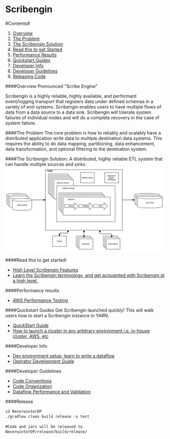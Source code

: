 
Scribengin
==========

#Contents#
1. [Overview](#overview)
2. [The Problem](#the-problem)
3. [The Scribengin Solution](#the-scribengin-solution)
4. [Read this to get Started](#read-this-to-get-started)
5. [Performance Results](#performance-results)
6. [Quickstart Guides](#quickstart-guides)
5. [Developer Info](#developer-info)
6. [Developer Guidelines](#developer-guidelines)
6. [Releasing Code](#release)

####Overview
Pronounced "Scribe Engine" 

Scribengin is a highly reliable, highly available, and performant event/logging transport that registers data under defined schemas in a variety of end systems.  Scribengin enables users to have multiple flows of data from a data source to a data sink. Scribengin will tolerate system failures of individual nodes and will do a complete recovery in the case of system failure.


####The Problem
The core problem is how to reliably and scalably have a distributed application write data to multiple destination data systems.  This requires the ability to do data mapping, partitioning, data enhancement, data transformation, and optional filtering to the destination system.

####The Scribengin Solution:
A distributed, highly reliable ETL system that can handle multiple sources and sinks
![Scribengin](docs/images/ScribeIntro.png "Scribengin")




####Read this to get started!

- [High Level Scribengin Features](docs/features.md)
- [Learn the Scribengin terminology, and get acquainted with Scribengin at a high level.](docs/terminology.md)

####Performance results

- [AWS Performance Testing](docs/performanceResults/perfJan2016.md)

####Quickstart Guides
Get Scribengin launched quickly!  This will walk users how to start a Scribengin instance in YARN.

- [QuickStart Guide](docs/deployment/scribengin-cluster-setup-quickstart.md)
- [How to launch a cluster in any arbitrary environment i.e. in-house cluster, AWS, etc](docs/deployment/arbitrary-cluster-guide.md)


####Developer Info
- [Dev environment setup, learn to write a dataflow](docs/dataflowDevelopment/dataflowDevTableOfContents.md)
- [Operator Development Guide](docs/dataflowDevelopment/operator-dev-guide.md)

####Developer Guidelines
- [Code Conventions](docs/devAndTestingGuidelines/code-convention-howto.md)
- [Code Organization](docs/devAndTestingGuidelines/code-organization-howto.md)
- [Dataflow Performance and Validation](docs/devAndTestingGuidelines/dataflow-performance-and-validation-howto.md)

####Release
```
cd NeverwinterDP
./gradlew clean build release -x test

#Code and jars will be released to NeverwinterDP/release/build/release/
```


  